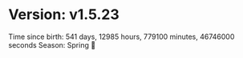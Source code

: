 # Version: v1.5.23
Time since birth: 541 days, 12985 hours, 779100 minutes, 46746000 seconds
Season: Spring 🌸
